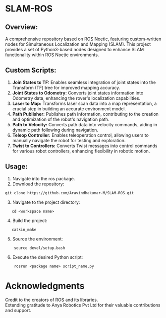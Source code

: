 # SLAM-ROS

## Overview:
A comprehensive repository based on ROS Noetic, featuring custom-written nodes for Simultaneous Localization and Mapping (SLAM). This project provides a set of Python3-based nodes designed to enhance SLAM functionality within ROS Noetic environments.

## Custom Scripts:
1. **Join States to TF:** Enables seamless integration of joint states into the Transform (TF) tree for improved mapping accuracy.
2. **Joint States to Odometry:** Converts joint states information into Odometry data, enhancing the rover's localization capabilities.
3. **Laser to Map:** Transforms laser scan data into a map representation, a crucial step in building an accurate environment model.
4. **Path Publisher:** Publishes path information, contributing to the creation and optimization of the robot's navigation path.
5. **Path to Velocity:** Converts path data into velocity commands, aiding in dynamic path following during navigation.
6. **Teleop Controller:** Enables teleoperation control, allowing users to manually navigate the robot for testing and exploration.
7. **Twist to Controllers:** Converts Twist messages into control commands for various robot controllers, enhancing flexibility in robotic motion.

## Usage:
1. Navigate into the ros package.
2. Download the repository:
```shell
git clone https://github.com/Aravindhakumar-M/SLAM-ROS.git
```
3. Navigate to the project directory:
```shell
   cd <workspace name>
```
4. Build the project:
```shell
   catkin_make
```
5. Source the environment:
```shell
    source devel/setup.bash
```
6. Execute the desired Python script:
```shell
    rosrun <package name> script_name.py
```

# Acknowledgments
Credit to the creators of ROS and its libraries.   
Extending gratitude to Anya Robotics Pvt Ltd for their valuable contributions and support.
